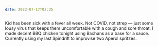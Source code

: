 ```yaml
---
date: 2022-07-17T02:35
---
```


Kid has been sick with a fever all week. Not COVID, not strep — just some lousy virus that keeps them uncomfortable with a cough and sore throat. I made decent BBQ chicken tonight using Bachans as a base for a sauce. Currently using my last Spindrift to improvise two Aperol spritzes.